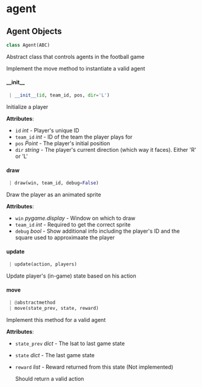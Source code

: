 <a name="agent"></a>
# agent

<a name="agent.Agent"></a>
## Agent Objects

```python
class Agent(ABC)
```

Abstract class that controls agents in the football game

Implement the move method to instantiate a valid agent

<a name="agent.Agent.__init__"></a>
#### \_\_init\_\_

```python
 | __init__(id, team_id, pos, dir='L')
```

Initialize a player

**Attributes**:

- `id` _int_ - Player's unique ID
- `team_id` _int_ - ID of the team the player plays for
- `pos` _Point_ - The player's initial position
- `dir` _string_ - The player's current direction (which way it faces). Either 'R' or 'L'

<a name="agent.Agent.draw"></a>
#### draw

```python
 | draw(win, team_id, debug=False)
```

Draw the player as an animated sprite

**Attributes**:

- `win` _pygame.display_ - Window on which to draw
- `team_id` _int_ - Required to get the correct sprite
- `debug` _bool_ - Show additional info including the player's ID and the square used to approximaate the player

<a name="agent.Agent.update"></a>
#### update

```python
 | update(action, players)
```

Update player's (in-game) state based on his action

<a name="agent.Agent.move"></a>
#### move

```python
 | @abstractmethod
 | move(state_prev, state, reward)
```

Implement this method for a valid agent

**Attributes**:

- `state_prev` _dict_ - The lsat to last game state
- `state` _dict_ - The last game state
- `reward` _list_ - Reward returned from this state (Not implemented)
  
  Should return a valid action

